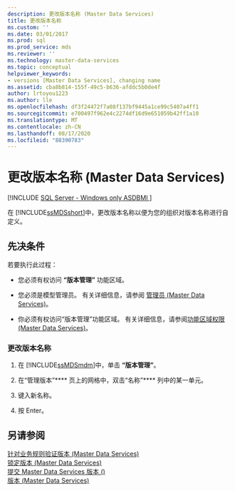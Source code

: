 ```yaml
---
description: 更改版本名称 (Master Data Services)
title: 更改版本名称
ms.custom: ''
ms.date: 03/01/2017
ms.prod: sql
ms.prod_service: mds
ms.reviewer: ''
ms.technology: master-data-services
ms.topic: conceptual
helpviewer_keywords:
- versions [Master Data Services], changing name
ms.assetid: cba8b814-155f-49c5-b636-afddc5b0de4f
author: lrtoyou1223
ms.author: lle
ms.openlocfilehash: df3f24472f7a08f137bf9445a1ce99c5407a4ff1
ms.sourcegitcommit: e700497f962e4c2274df16d9e651059b42ff1a10
ms.translationtype: MT
ms.contentlocale: zh-CN
ms.lasthandoff: 08/17/2020
ms.locfileid: "88390783"
---
```

# <a name="change-a-version-name-master-data-services"></a>更改版本名称 (Master Data Services)

[!INCLUDE [SQL Server - Windows only ASDBMI  ](../includes/applies-to-version/sql-windows-only-asdbmi.md)]

  在 [!INCLUDE[ssMDSshort](../includes/ssmdsshort-md.md)]中，更改版本名称以便为您的组织对版本名称进行自定义。  
  
## <a name="prerequisites"></a>先决条件  
 若要执行此过程：  
  
-   您必须有权访问 **“版本管理”** 功能区域。  
  
-   您必须是模型管理员。 有关详细信息，请参阅 [管理员 &#40;Master Data Services&#41;](../master-data-services/administrators-master-data-services.md)。  
  
-   你必须有权访问“版本管理”功能区域。 有关详细信息，请参阅[功能区域权限 (Master Data Services)](../master-data-services/functional-area-permissions-master-data-services.md)。  
  
### <a name="to-change-the-version-name"></a>更改版本名称  
  
1.  在 [!INCLUDE[ssMDSmdm](../includes/ssmdsmdm-md.md)]中，单击 **“版本管理”**。  
  
2.  在“管理版本”**** 页上的网格中，双击“名称”**** 列中的某一单元。  
  
3.  键入新名称。  
  
4.  按 Enter。  
  
## <a name="see-also"></a>另请参阅  
 [针对业务规则验证版本 &#40;Master Data Services&#41;](../master-data-services/validate-a-version-against-business-rules-master-data-services.md)   
 [锁定版本 &#40;Master Data Services&#41;](../master-data-services/lock-a-version-master-data-services.md)   
 [提交 Master Data Services 版本 &#40;&#41;](../master-data-services/commit-a-version-master-data-services.md)   
 [版本 (Master Data Services)](../master-data-services/versions-master-data-services.md)  
  
  
